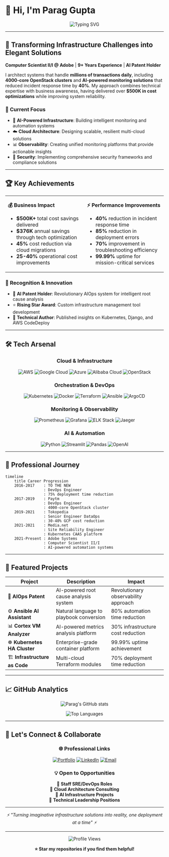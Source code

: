 # 👋 Hi, I'm Parag Gupta

<div align="center">

![Typing SVG](https://readme-typing-svg.demolab.com?font=Fira+Code&weight=600&size=24&pause=1000&color=2196F3&center=true&vCenter=true&width=600&lines=DevOps+Engineer+%7C+Cloud+Architect+%7C+SRE;9%2B+Years+Building+Scalable+Infrastructure;AI+Patent+Holder+%7C+Innovation+Leader;%24500K%2B+in+Cost+Optimizations+Delivered)

</div>

---

## 🚀 **Transforming Infrastructure Challenges into Elegant Solutions**

**Computer Scientist II/I @ Adobe** | **9+ Years Experience** | **AI Patent Holder**

I architect systems that handle **millions of transactions daily**, including **4000-core OpenStack clusters** and **AI-powered monitoring solutions** that reduced incident response time by **40%**. My approach combines technical expertise with business awareness, having delivered over **$500K in cost optimizations** while improving system reliability.

### 🎯 **Current Focus**
- 🤖 **AI-Powered Infrastructure**: Building intelligent monitoring and automation systems
- ☁️ **Cloud Architecture**: Designing scalable, resilient multi-cloud solutions  
- 📊 **Observability**: Creating unified monitoring platforms that provide actionable insights
- 🔐 **Security**: Implementing comprehensive security frameworks and compliance solutions

---

## 🏆 **Key Achievements**

<table>
<tr>
<td width="50%">

**💰 Business Impact**
- **$500K+** total cost savings delivered
- **$376K** annual savings through tech optimization
- **45%** cost reduction via cloud migrations
- **25-40%** operational cost improvements

</td>
<td width="50%">

**⚡ Performance Improvements**
- **40%** reduction in incident response time
- **85%** reduction in deployment errors
- **70%** improvement in troubleshooting efficiency
- **99.99%** uptime for mission-critical services

</td>
</tr>
</table>

### 🏅 **Recognition & Innovation**
- 🧠 **AI Patent Holder**: Revolutionary AIOps system for intelligent root cause analysis
- ⭐ **Rising Star Award**: Custom infrastructure management tool development
- 📝 **Technical Author**: Published insights on Kubernetes, Django, and AWS CodeDeploy

---

## 🛠️ **Tech Arsenal**

<div align="center">

### **Cloud & Infrastructure**
![AWS](https://img.shields.io/badge/AWS-232F3E?style=for-the-badge&logo=amazon-aws&logoColor=white)
![Google Cloud](https://img.shields.io/badge/GCP-4285F4?style=for-the-badge&logo=google-cloud&logoColor=white)
![Azure](https://img.shields.io/badge/Azure-0078D4?style=for-the-badge&logo=microsoft-azure&logoColor=white)
![Alibaba Cloud](https://img.shields.io/badge/Alibaba_Cloud-FF6A00?style=for-the-badge&logo=alibaba-cloud&logoColor=white)
![OpenStack](https://img.shields.io/badge/OpenStack-ED1944?style=for-the-badge&logo=openstack&logoColor=white)

### **Orchestration & DevOps**
![Kubernetes](https://img.shields.io/badge/Kubernetes-326CE5?style=for-the-badge&logo=kubernetes&logoColor=white)
![Docker](https://img.shields.io/badge/Docker-2496ED?style=for-the-badge&logo=docker&logoColor=white)
![Terraform](https://img.shields.io/badge/Terraform-7B42BC?style=for-the-badge&logo=terraform&logoColor=white)
![Ansible](https://img.shields.io/badge/Ansible-EE0000?style=for-the-badge&logo=ansible&logoColor=white)
![ArgoCD](https://img.shields.io/badge/ArgoCD-EF7B4D?style=for-the-badge&logo=argo&logoColor=white)

### **Monitoring & Observability**
![Prometheus](https://img.shields.io/badge/Prometheus-E6522C?style=for-the-badge&logo=prometheus&logoColor=white)
![Grafana](https://img.shields.io/badge/Grafana-F46800?style=for-the-badge&logo=grafana&logoColor=white)
![ELK Stack](https://img.shields.io/badge/ELK_Stack-005571?style=for-the-badge&logo=elastic&logoColor=white)
![Jaeger](https://img.shields.io/badge/Jaeger-66CFE3?style=for-the-badge&logo=jaeger&logoColor=black)

### **AI & Automation**
![Python](https://img.shields.io/badge/Python-3776AB?style=for-the-badge&logo=python&logoColor=white)
![Streamlit](https://img.shields.io/badge/Streamlit-FF4B4B?style=for-the-badge&logo=streamlit&logoColor=white)
![Pandas](https://img.shields.io/badge/Pandas-150458?style=for-the-badge&logo=pandas&logoColor=white)
![OpenAI](https://img.shields.io/badge/Azure_OpenAI-412991?style=for-the-badge&logo=openai&logoColor=white)

</div>

---

## 💼 **Professional Journey**

```mermaid
timeline
    title Career Progression
    2016-2017    : TO THE NEW
                 : DevOps Engineer
                 : 75% deployment time reduction
    2017-2019    : Paytm
                 : DevOps Engineer  
                 : 4000-core OpenStack cluster
    2019-2021    : Tokopedia
                 : Senior Engineer DataOps
                 : 30-40% GCP cost reduction
    2021-2021    : Media.net
                 : Site Reliability Engineer
                 : Kubernetes CAAS platform
    2021-Present : Adobe Systems
                 : Computer Scientist II/I
                 : AI-powered automation systems
```

---

## 🌟 **Featured Projects**

<div align="center">

| Project | Description | Impact |
|---------|-------------|---------|
| 🤖 **AIOps Patent** | AI-powered root cause analysis system | Revolutionary observability approach |
| ⚙️ **Ansible AI Assistant** | Natural language to playbook conversion | 80% automation time reduction |
| 📊 **Cortex VM Analyzer** | AI-powered metrics analysis platform | 30% infrastructure cost reduction |
| ☸️ **Kubernetes HA Cluster** | Enterprise-grade container platform | 99.99% uptime achievement |
| 🏗️ **Infrastructure as Code** | Multi-cloud Terraform modules | 70% deployment time reduction |

</div>

---

## 📈 **GitHub Analytics**

<div align="center">

![Parag's GitHub stats](https://github-readme-stats.vercel.app/api?username=paraggupta10&show_icons=true&theme=tokyonight&hide_border=true&count_private=true)

![Top Languages](https://github-readme-stats.vercel.app/api/top-langs/?username=paraggupta10&layout=compact&theme=tokyonight&hide_border=true)

</div>

---

## 🤝 **Let's Connect & Collaborate**

<div align="center">

### 🌐 **Professional Links**

[![Portfolio](https://img.shields.io/badge/🌐_Portfolio-Visit_My_Site-2196F3?style=for-the-badge)](https://paraggupta10.github.io/)
[![LinkedIn](https://img.shields.io/badge/LinkedIn-0077B5?style=for-the-badge&logo=linkedin&logoColor=white)](https://linkedin.com/in/parag-gupta10)
[![Email](https://img.shields.io/badge/Email-D14836?style=for-the-badge&logo=gmail&logoColor=white)](mailto:gupta.parag@outlook.com)

### 💡 **Open to Opportunities**
🔹 **Staff SRE/DevOps Roles**  
🔹 **Cloud Architecture Consulting**  
🔹 **AI Infrastructure Projects**  
🔹 **Technical Leadership Positions**

---

<div align="center">
  <i>⚡ "Turning imaginative infrastructure solutions into reality, one deployment at a time" ⚡</i>
</div>

</div>

---

<div align="center">

![Profile Views](https://komarev.com/ghpvc/?username=paraggupta10&color=2196F3&style=for-the-badge&label=PROFILE+VIEWS)

**⭐ Star my repositories if you find them helpful!**

</div>
